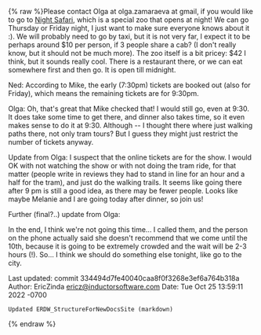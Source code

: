 {% raw %}Please contact Olga at olga.zamaraeva at gmail, if you would like to go
to [Night Safari](http://www.nightsafari.com.sg/), which is a special
zoo that opens at night! We can go Thursday or Friday night, I just want
to make sure everyone knows about it :). We will probably need to go by
taxi, but it is not very far, I expect it to be perhaps around $10 per
person, if 3 people share a cab? (I don't really know, but it should not
be much more). The zoo itself is a bit pricey: $42 I think, but it
sounds really cool. There is a restaurant there, or we can eat somewhere
first and then go. It is open till midnight.

Ned: According to Mike, the early (7:30pm) tickets are booked out (also
for Friday), which means the remaining tickets are for 9:30pm.

Olga: Oh, that's great that Mike checked that! I would still go, even at
9:30. It does take some time to get there, and dinner also takes time,
so it even makes sense to do it at 9:30. Although -- I thought there
where just walking paths there, not only tram tours? But I guess they
might just restrict the number of tickets anyway.

Update from Olga: I suspect that the online tickets are for the show. I
would OK with not watching the show or with not doing the tram ride, for
that matter (people write in reviews they had to stand in line for an
hour and a half for the tram), and just do the walking trails. It seems
like going there after 9 pm is still a good idea, as there may be fewer
people. Looks like maybe Melanie and I are going today after dinner, so
join us!

Further (final?..) update from Olga:

In the end, I think we're not going this time... I called them, and the
person on the phone actually said she doesn't recommend that we come
until the 10th, because it is going to be extremely crowded and the wait
will be 2-3 hours (!). So... I think we should do something else
tonight, like go to the city.

Last updated: commit 334494d7fe40040caa8f0f3268e3ef6a764b318a
Author: EricZinda <ericz@inductorsoftware.com>
Date:   Tue Oct 25 13:59:11 2022 -0700

    Updated ERDW_StructureForNewDocsSite (markdown)
{% endraw %}